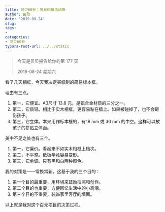 ```yaml
---
title: 贝贝60秒：简易相框流动快
author: 曲政
date: '2019-08-24'
slug: 
tags:
- 
categories:
- 贝贝60秒
typora-root-url: ../../static
---
```


>   今天是贝贝报告给你的第 177 天
>
>   2019-08-24 星期六

看了几天相框，今天我决定买纸制的简易标本框。

理由有三点。

1.  第一，它便宜。A3尺寸 13.8 元，是铝合金材质的三分之一。
2.  第二，它质轻。相比于实木相框，更容易粘在樯上。如果被碰掉了，也不会砸伤孩子。
3.  第三，它立体。本来用作标本框的，有18 mm 或 30 mm 的中空。这样可以放孩子的拼贴立体画。

美中不足之处也有三个。

1.  第一，它廉价。看起来不如实木相框上档次。
2.  第二，不平整。纸板毕竟容易变形。
3.  第三，它单调。只有黑和白两种颜色。

我的对策是——常换常新，这基于我的三个目的：

1.  第一个目的最重要，用环境来鼓励拍照和创作。
2.  第二个目的也重要，方便回忆生活中的小高潮。
3.  第三个目的不重要，装饰家里客厅的墙面。

以上就是我对这个百元项目的决策过程。